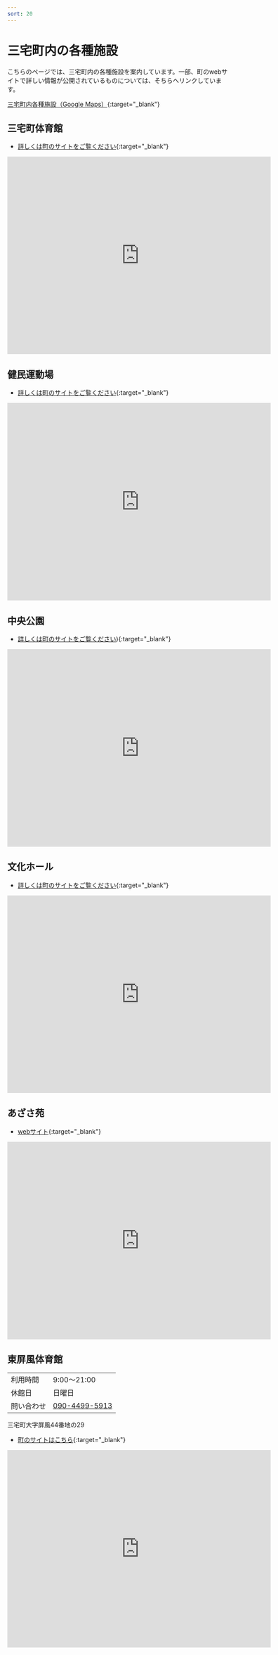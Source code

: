 ```yaml
---
sort: 20
---
```


# 三宅町内の各種施設
こちらのページでは、三宅町内の各種施設を案内しています。一部、町のwebサイトで詳しい情報が公開されているものについては、そちらへリンクしています。

[三宅町内各種施設（Google Maps）](https://goo.gl/maps/dDxV3e61secR54qR9){:target="_blank"}

## 三宅町体育館
- [詳しくは町のサイトをご覧ください](http://www.miyake-nara-sports.jp/gym/){:target="_blank"}

<iframe src="https://www.google.com/maps/embed?pb=!1m18!1m12!1m3!1d3285.202103048106!2d135.76537231497355!3d34.573752397514745!2m3!1f0!2f0!3f0!3m2!1i1024!2i768!4f13.1!3m3!1m2!1s0x600131ea72a396bd%3A0x59b7e0992bdaa684!2z5LiJ5a6F55S65L2T6IKy6aSo!5e0!3m2!1sja!2sjp!4v1623490727897!5m2!1sja!2sjp" width="600" height="450" style="border:0;" allowfullscreen="" loading="lazy"></iframe>

## 健民運動場
- [詳しくは町のサイトをご覧ください](http://www.miyake-nara-sports.jp/ground/){:target="_blank"}

<iframe src="https://www.google.com/maps/embed?pb=!1m18!1m12!1m3!1d3285.202103048106!2d135.76537231497355!3d34.573752397514745!2m3!1f0!2f0!3f0!3m2!1i1024!2i768!4f13.1!3m3!1m2!1s0x0%3A0x1fb1e8ad25150f5b!2z5aWI6Imv55yM5LiJ5a6F5YGl5rCR6YGL5YuV5aC0!5e0!3m2!1sja!2sjp!4v1623490906093!5m2!1sja!2sjp" width="600" height="450" style="border:0;" allowfullscreen="" loading="lazy"></iframe>

## 中央公園
- [詳しくは町のサイトをご覧ください](http://www.miyake-nara-sports.jp/park/)){:target="_blank"}

<iframe src="https://www.google.com/maps/embed?pb=!1m18!1m12!1m3!1d3285.20093733159!2d135.76620831497357!3d34.57378189751324!2m3!1f0!2f0!3f0!3m2!1i1024!2i768!4f13.1!3m3!1m2!1s0x600131ea79c52881%3A0x96871132eeccc84f!2z5LiJ5a6F55S65Lit5aSu5YWs5ZyS!5e0!3m2!1sja!2sjp!4v1623491230380!5m2!1sja!2sjp" width="600" height="450" style="border:0;" allowfullscreen="" loading="lazy"></iframe>

## 文化ホール
- [詳しくは町のサイトをご覧ください](https://www.town.miyake.lg.jp/chosei/shisetsu/sbunka.html){:target="_blank"}

<iframe src="https://www.google.com/maps/embed?pb=!1m18!1m12!1m3!1d1141.5428576253153!2d135.77186684051833!3d34.57358678296393!2m3!1f0!2f0!3f0!3m2!1i1024!2i768!4f13.1!3m3!1m2!1s0x0%3A0xc80b8957edd6d035!2z5LiJ5a6F55S656uL5paH5YyW44Ob44O844Or!5e0!3m2!1sja!2sjp!4v1623491280539!5m2!1sja!2sjp" width="600" height="450" style="border:0;" allowfullscreen="" loading="lazy"></iframe>

## あざさ苑
- [webサイト](https://www.town.miyake.lg.jp/chosei/shisetsu/sazasa.html){:target="_blank"}

<iframe src="https://www.google.com/maps/embed?pb=!1m18!1m12!1m3!1d1141.5428576253153!2d135.77186684051833!3d34.57358678296393!2m3!1f0!2f0!3f0!3m2!1i1024!2i768!4f13.1!3m3!1m2!1s0x0%3A0x39932c9b3d38d2ba!2z5LiJ5a6F55S6IOOBguOBluOBleiLkQ!5e0!3m2!1sja!2sjp!4v1623491332652!5m2!1sja!2sjp" width="600" height="450" style="border:0;" allowfullscreen="" loading="lazy"></iframe>

## 東屏風体育館

|||
| ------- | ------- |
|利用時間|9:00〜21:00|
|休館日|日曜日|
|問い合わせ|[090-4499-5913](tel:090-4499-5913)

三宅町大字屏風44番地の29

- [町のサイトはこちら](https://www.town.miyake.lg.jp/chosei/shisetsu/post_634.html){:target="_blank"}

<iframe src="https://www.google.com/maps/embed?pb=!1m18!1m12!1m3!1d3284.9926354967265!2d135.7749594149737!3d34.57905289723181!2m3!1f0!2f0!3f0!3m2!1i1024!2i768!4f13.1!3m3!1m2!1s0x600131bd8c546e4f%3A0x5aba02cf112f3ce4!2z5p2x5bGP6aKo5L2T6IKy6aSo!5e0!3m2!1sja!2sjp!4v1623490295176!5m2!1sja!2sjp" width="600" height="450" style="border:0;" allowfullscreen="" loading="lazy"></iframe>
